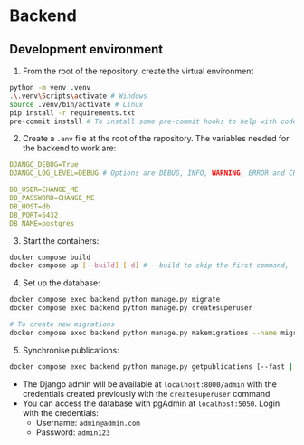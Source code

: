 # Backend

## Development environment

1. From the root of the repository, create the virtual environment

```bash
python -m venv .venv
.\.venv\Scripts\activate # Windows
source .venv/bin/activate # Linux
pip install -r requirements.txt
pre-commit install # To install some pre-commit hooks to help with code quality
```

2. Create a `.env` file at the root of the repository. The variables needed for the backend to work are:

```yaml
DJANGO_DEBUG=True
DJANGO_LOG_LEVEL=DEBUG # Options are DEBUG, INFO, WARNING, ERROR and CRITICAL

DB_USER=CHANGE_ME
DB_PASSWORD=CHANGE_ME
DB_HOST=db
DB_PORT=5432
DB_NAME=postgres
```

3. Start the containers:

```bash
docker compose build
docker compose up [--build] [-d] # --build to skip the first command, -d to run in detached mode
```

4. Set up the database:

```bash
docker compose exec backend python manage.py migrate
docker compose exec backend python manage.py createsuperuser

# To create new migrations 
docker compose exec backend python manage.py makemigrations --name migration_name 

```

5. Synchronise publications:

```bash
docker compose exec backend python manage.py getpublications [--fast | -f]
```

-   The Django admin will be available at `localhost:8000/admin` with the credentials created previously with the `createsuperuser` command
-   You can access the database with pgAdmin at `localhost:5050`. Login with the credentials:
    -   Username: `admin@admin.com`
    -   Password: `admin123`
